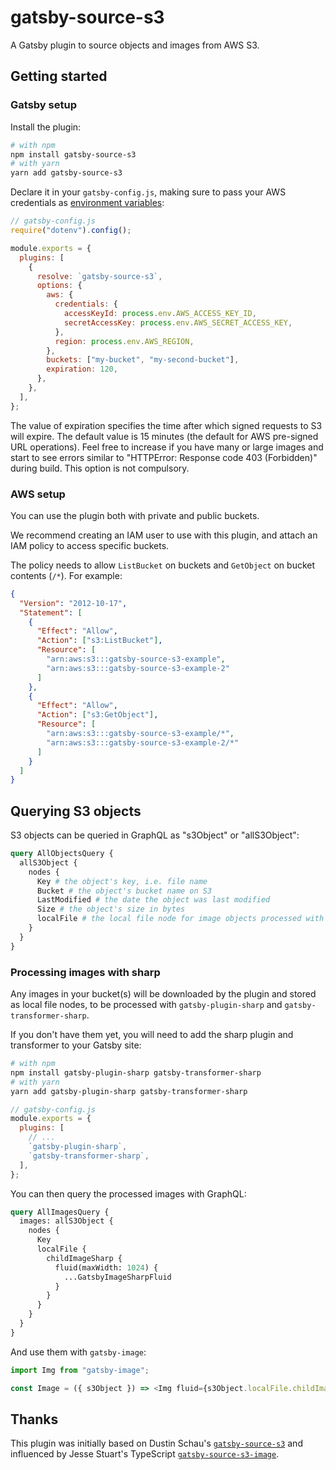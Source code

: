 # gatsby-source-s3

A Gatsby plugin to source objects and images from AWS S3.

## Getting started

### Gatsby setup

Install the plugin:

```bash
# with npm
npm install gatsby-source-s3
# with yarn
yarn add gatsby-source-s3
```

Declare it in your `gatsby-config.js`, making sure to pass your AWS credentials
as
[environment variables](https://www.gatsbyjs.org/docs/environment-variables/):

```javascript
// gatsby-config.js
require("dotenv").config();

module.exports = {
  plugins: [
    {
      resolve: `gatsby-source-s3`,
      options: {
        aws: {
          credentials: {
            accessKeyId: process.env.AWS_ACCESS_KEY_ID,
            secretAccessKey: process.env.AWS_SECRET_ACCESS_KEY,
          },
          region: process.env.AWS_REGION,
        },
        buckets: ["my-bucket", "my-second-bucket"],
        expiration: 120,
      },
    },
  ],
};
```

The value of expiration specifies the time after which signed requests to S3 will expire. The default value is 15 minutes (the default for AWS pre-signed URL operations). Feel free to increase if you have many or large images and start to see errors similar to "HTTPError: Response code 403 (Forbidden)" during build. This option is not compulsory.

### AWS setup

You can use the plugin both with private and public buckets.

We recommend creating an IAM user to use with this plugin, and attach an IAM
policy to access specific buckets.

The policy needs to allow `ListBucket` on buckets and `GetObject` on bucket
contents (`/*`). For example:

```json
{
  "Version": "2012-10-17",
  "Statement": [
    {
      "Effect": "Allow",
      "Action": ["s3:ListBucket"],
      "Resource": [
        "arn:aws:s3:::gatsby-source-s3-example",
        "arn:aws:s3:::gatsby-source-s3-example-2"
      ]
    },
    {
      "Effect": "Allow",
      "Action": ["s3:GetObject"],
      "Resource": [
        "arn:aws:s3:::gatsby-source-s3-example/*",
        "arn:aws:s3:::gatsby-source-s3-example-2/*"
      ]
    }
  ]
}
```

## Querying S3 objects

S3 objects can be queried in GraphQL as "s3Object" or "allS3Object":

```graphql
query AllObjectsQuery {
  allS3Object {
    nodes {
      Key # the object's key, i.e. file name
      Bucket # the object's bucket name on S3
      LastModified # the date the object was last modified
      Size # the object's size in bytes
      localFile # the local file node for image objects processed with sharp (see below)
    }
  }
}
```

### Processing images with sharp

Any images in your bucket(s) will be downloaded by the plugin and stored as
local file nodes, to be processed with `gatsby-plugin-sharp` and
`gatsby-transformer-sharp`.

If you don't have them yet, you will need to add the sharp plugin and
transformer to your Gatsby site:

```bash
# with npm
npm install gatsby-plugin-sharp gatsby-transformer-sharp
# with yarn
yarn add gatsby-plugin-sharp gatsby-transformer-sharp
```

```javascript
// gatsby-config.js
module.exports = {
  plugins: [
    // ...
    `gatsby-plugin-sharp`,
    `gatsby-transformer-sharp`,
  ],
};
```

You can then query the processed images with GraphQL:

```graphql
query AllImagesQuery {
  images: allS3Object {
    nodes {
      Key
      localFile {
        childImageSharp {
          fluid(maxWidth: 1024) {
            ...GatsbyImageSharpFluid
          }
        }
      }
    }
  }
}
```

And use them with `gatsby-image`:

```javascript
import Img from "gatsby-image";

const Image = ({ s3Object }) => <Img fluid={s3Object.localFile.childImageSharp.fluid} />;
```

## Thanks

This plugin was initially based on Dustin Schau's
[`gatsby-source-s3`](https://github.com/DSchau/gatsby-source-s3/) and influenced
by Jesse Stuart's TypeScript
[`gatsby-source-s3-image`](https://github.com/jessestuart/gatsby-source-s3-image).
